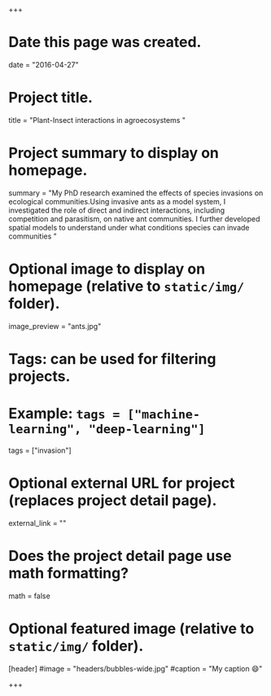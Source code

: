+++
# Date this page was created.
date = "2016-04-27"

# Project title.
title = "Plant-Insect interactions in agroecosystems "

# Project summary to display on homepage.
summary = "My PhD research examined the effects of species invasions on ecological communities.Using invasive ants as a model system, I investigated the role of direct and indirect interactions, including competition and parasitism, on native ant communities. I further developed spatial models to understand under what conditions species can invade communities "

# Optional image to display on homepage (relative to `static/img/` folder).
image_preview = "ants.jpg"

# Tags: can be used for filtering projects.
# Example: `tags = ["machine-learning", "deep-learning"]`
tags = ["invasion"]

# Optional external URL for project (replaces project detail page).
external_link = ""

# Does the project detail page use math formatting?
math = false

# Optional featured image (relative to `static/img/` folder).
[header]
#image = "headers/bubbles-wide.jpg"
#caption = "My caption :smile:"

+++




